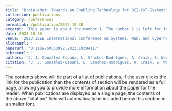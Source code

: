 ```yaml
---
title: "Brain-eNet: Towards an Enabling Technology for BCI-IoT Systems"
collection: publications
category: conferences
permalink: /publication/2023-10-30
excerpt: 'This paper is about the number 1. The number 2 is left for future work.'
date: 2023-10-30
venue: '2023 IEEE International Conference on Systems, Man, and Cybernetics (SMC), Honolulu, Oahu, HI, USA, 2023, pp. 3073-3078'
slidesurl: ''
paperurl: '0.1109/SMC53992.2023.10394117'
bibtexurl: ''
authors: 'J. J. González-España, L. Sánchez-Rodríguez, A. Craik, S. Wong, J. Feng and J. L. Contreras-Vidal'
citation: 'J. J. González-España, L. Sánchez-Rodríguez, A. Craik, S. Wong, J. Feng and J. L. Contreras-Vidal, "Brain-eNet: Towards an Enabling Technology for BCI-IoT Systems," 2023 IEEE International Conference on Systems, Man, and Cybernetics (SMC), Honolulu, Oahu, HI, USA, 2023, pp. 3073-3078, doi: 10.1109/SMC53992.2023.10394117.'
---
```

The contents above will be part of a list of publications, if the user clicks the link for the publication than the contents of section will be rendered as a full page, allowing you to provide more information about the paper for the reader. When publications are displayed as a single page, the contents of the above "citation" field will automatically be included below this section in a smaller font.
